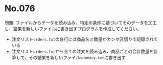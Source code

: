 # No.076

問題: ファイルからデータを読み込み、特定の条件に基づいてそのデータを加工し、結果を新しいファイルに書き出すプログラムを作成してください。

- 注文リスト`orders.txt`の各行には商品名と数量がカンマ区切りで記録されている
- 注文リスト`orders.txt`から全ての注文を読み込み、商品ごとの合計数量を計算して、その結果を新しいファイル`summary.txt`に書き出す
